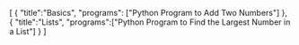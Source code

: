[
    {
        "title":"Basics",
        "programs": ["Python Program to Add Two Numbers"]
    },
    {
        "title":"Lists",
        "programs":["Python Program to Find the Largest Number in a List"]
    }
]